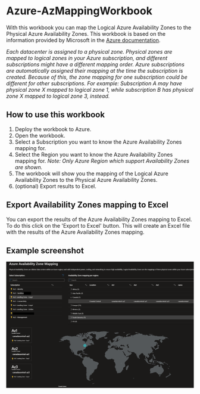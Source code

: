 # Azure-AzMappingWorkbook

With this workbook you can map the Logical Azure Availability Zones to the Physical Azure Availability Zones. This workbook is based on the information provided by Microsoft in the [Azure documentation](https://docs.microsoft.com/en-us/azure/availability-zones/az-overview). 

*Each datacenter is assigned to a physical zone. Physical zones are mapped to logical zones in your Azure subscription, and different subscriptions might have a different mapping order. Azure subscriptions are automatically assigned their mapping at the time the subscription is created. Because of this, the zone mapping for one subscription could be different for other subscriptions. For example: Subscription A may have physical zone X mapped to logical zone 1, while subscription B has physical zone X mapped to logical zone 3, instead.*

## How to use this workbook

1. Deploy the workbook to Azure.
2. Open the workbook.
3. Select a Subscription you want to know the Azure Availability Zones mapping for.
4. Select the Region you want to know the Azure Availability Zones mapping for. *Note: Only Azure Region which support Availability Zones are shown.*
5. The workbook will show you the mapping of the Logical Azure Availability Zones to the Physical Azure Availability Zones.
6. (optional) Export results to Excel.

## Export Availability Zones mapping to Excel
You can export the results of the Azure Availability Zones mapping to Excel. To do this click on the 'Export to Excel' button. This will create an Excel file with the results of the Azure Availability Zones mapping.

## Example screenshot

![example screenshot](./images/Screenshot-Workbook-AzMapping.png)

